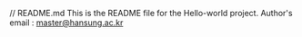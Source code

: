 // README.md
This is the README file for the Hello-world project.
Author's email : master@hansung.ac.kr
